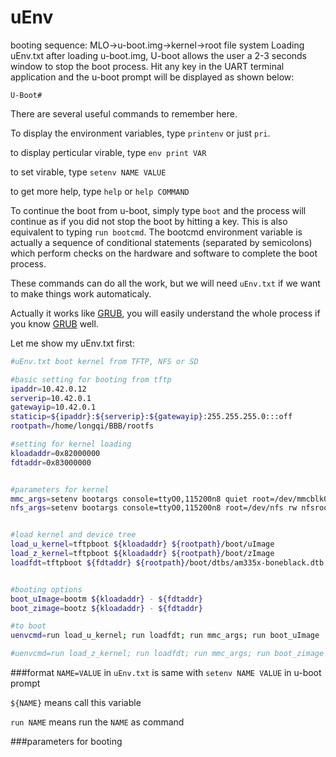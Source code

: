# uEnv
booting sequence:
MLO->u-boot.img->kernel->root file system
Loading uEnv.txt after loading u-boot.img,
U-boot allows the user a 2-3 seconds window to stop the boot process.
Hit any key in the UART terminal application and the u-boot prompt will
be displayed as shown below:

`U-Boot#   `

There are several useful commands to remember here.

To display the environment variables, type `printenv` or just `pri`.

to display perticular virable, type `env print VAR`

to set virable, type `setenv NAME VALUE`

to get more help, type `help` or `help COMMAND`

To continue the boot from u-boot, simply type `boot` and the process will continue as if you did not stop the boot by hitting a key.  This is also equivalent to typing `run bootcmd`.  The bootcmd environment variable is actually a sequence of conditional statements (separated by semicolons) which perform checks on the hardware and software to complete the boot process.

These commands can do all the work, but we will need `uEnv.txt` if we want to make things work
automaticaly.

Actually it works like [GRUB], you will easily understand the whole process if you know [GRUB] well.

Let me show my uEnv.txt first:

```bash
#uEnv.txt boot kernel from TFTP, NFS or SD

#basic setting for booting from tftp
ipaddr=10.42.0.12
serverip=10.42.0.1
gatewayip=10.42.0.1
staticip=${ipaddr}:${serverip}:${gatewayip}:255.255.255.0:::off
rootpath=/home/longqi/BBB/rootfs

#setting for kernel loading
kloadaddr=0x82000000
fdtaddr=0x83000000


#parameters for kernel
mmc_args=setenv bootargs console=ttyO0,115200n8 quiet root=/dev/mmcblk0p2 ro rootfstype=ext4 rootwait ip=${staticip}
nfs_args=setenv bootargs console=ttyO0,115200n8 root=/dev/nfs rw nfsroot=${serverip}:${rootpath} ip=${staticip}


#load kernel and device tree
load_u_kernel=tftpboot ${kloadaddr} ${rootpath}/boot/uImage
load_z_kernel=tftpboot ${kloadaddr} ${rootpath}/boot/zImage
loadfdt=tftpboot ${fdtaddr} ${rootpath}/boot/dtbs/am335x-boneblack.dtb


#booting options
boot_uImage=bootm ${kloadaddr} - ${fdtaddr}
boot_zimage=bootz ${kloadaddr} - ${fdtaddr}

#to boot
uenvcmd=run load_u_kernel; run loadfdt; run mmc_args; run boot_uImage

#uenvcmd=run load_z_kernel; run loadfdt; run mmc_args; run boot_zimage

```
###format
`NAME=VALUE` in `uEnv.txt` is same with `setenv NAME VALUE` in u-boot prompt

`${NAME}` means call this variable

`run NAME` means run the `NAME` as command

###parameters for booting



















[GRUB]:http://www.gnu.org/software/grub/
